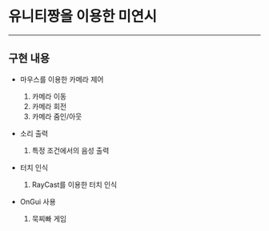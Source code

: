 # 유니티짱을 이용한 미연시 
------------
## 구현 내용
* 마우스를 이용한 카메라 제어
  1. 카메라 이동
  2. 카메라 회전
  3. 카메라 줌인/아웃

* 소리 출력
  1. 특정 조건에서의 음성 출력

* 터치 인식
  1. RayCast를 이용한 터치 인식

 * OnGui 사용
   1. 묵찌빠 게임
